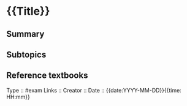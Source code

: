 # {{Title}}

## Summary

## Subtopics

## Reference textbooks



Type :: #exam
Links :: 
Creator ::
Date ::  {{date:YYYY-MM-DD}}{{time: HH:mm}}